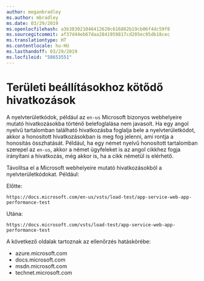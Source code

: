 ```yaml
---
author: meganbradley
ms.author: mbradley
ms.date: 03/29/2019
ms.openlocfilehash: a3b383021046412620c616882b19cb06f4dc59f8
ms.sourcegitcommit: af37d44eb67daa2841959817cd205ec95db18cec
ms.translationtype: HT
ms.contentlocale: hu-HU
ms.lasthandoff: 03/29/2019
ms.locfileid: "58653551"
---
```

# <a name="locale-specific-links"></a>Területi beállításokhoz kötődő hivatkozások

A nyelvterületkódok, például az `en-us` Microsoft bizonyos webhelyeire mutató hivatkozásokba történő belefoglalása nem javasolt. Ha egy angol nyelvű tartalomban található hivatkozásba foglalja bele a nyelvterületkódot, akkor a honosított hivatkozásokban is meg fog jelenni, ami rontja a honosítás összhatását. Például, ha egy német nyelvű honosított tartalomban szerepel az `en-us`, akkor a német ügyfeleket is az angol cikkhez fogja irányítani a hivatkozás, még akkor is, ha a cikk németül is elérhető.

Távolítsa el a Microsoft webhelyeire mutató hivatkozásokból a nyelvterületkódokat. Például:

Előtte:

`https://docs.microsoft.com/en-us/vsts/load-test/app-service-web-app-performance-test`

Utána:

`https://docs.microsoft.com/vsts/load-test/app-service-web-app-performance-test`

A következő oldalak tartoznak az ellenőrzés hatáskörébe:

- azure.microsoft.com
- docs.microsoft.com
- msdn.microsoft.com
- technet.microsoft.com